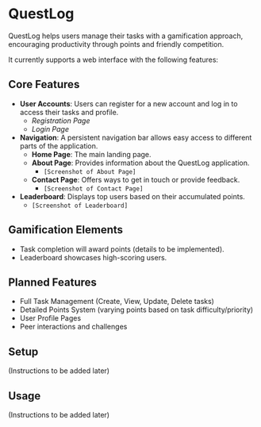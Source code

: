 # QuestLog

QuestLog helps users manage their tasks with a gamification approach, encouraging productivity through points and friendly competition.

It currently supports a web interface with the following features:

## Core Features

*   **User Accounts**: Users can register for a new account and log in to access their tasks and profile.
    *   _Registration Page_
    *   _Login Page_
*   **Navigation**: A persistent navigation bar allows easy access to different parts of the application.
    *   **Home Page**: The main landing page.
    *   **About Page**: Provides information about the QuestLog application.
        *   `[Screenshot of About Page]`
    *   **Contact Page**: Offers ways to get in touch or provide feedback.
        *   `[Screenshot of Contact Page]`
*   **Leaderboard**: Displays top users based on their accumulated points.
    *   `[Screenshot of Leaderboard]`

## Gamification Elements

*   Task completion will award points (details to be implemented).
*   Leaderboard showcases high-scoring users.

## Planned Features

*   Full Task Management (Create, View, Update, Delete tasks)
*   Detailed Points System (varying points based on task difficulty/priority)
*   User Profile Pages
*   Peer interactions and challenges

## Setup

(Instructions to be added later)

## Usage

(Instructions to be added later)
